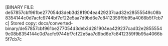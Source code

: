 [BINARY FILE: de57857cbf961be277054d3deb3d281904ea429237cad32e28555549c08b8354144c0d7acfc9744bf7cf22e5aa7d9bd6e7c8412359f9b95a4066b5f7cb7c]
Stored copy: docs/converted-binary/de57857cbf961be277054d3deb3d281904ea429237cad32e28555549c08b8354144c0d7acfc9744bf7cf22e5aa7d9bd6e7c8412359f9b95a4066b5f7cb7c
